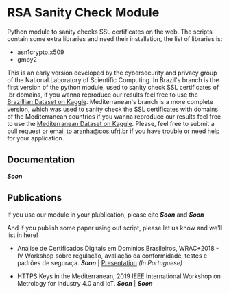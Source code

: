 # RSA Sanity Check Module


Python module to sanity checks SSL certificates on the web. The scripts contain some extra libraries and need their installation, the list of libraries is:
- asn1crypto.x509
- gmpy2

This is an early version developed by the cybersecurity and privacy group of the National Laboratory of Scientific Computing. In Brazil's branch is the first version of the python module, used to sanity check SSL certificates of .br domains, if you wanna reproduce our results feel free to use the [Brazillian Dataset on Kaggle](https://www.kaggle.com/mattslv/brazil-rsa-sanity-check). Mediterranean's branch is a more complete version, which was used to sanity check the SSL certificates with domains of the Mediterranean countries if you wanna reproduce our results feel free to use the [Mediterranean Dataset on Kaggle](https://www.kaggle.com/mattslv/mediterranean-ssl-digital-certificates). 
Please, feel free to submit a pull request or email to aranha@cos.ufrj.br if you have trouble or need help for your application.

## Documentation

**_Soon_**

## Publications 

If you use our module in your plublication, please cite **_Soon_** and **_Soon_**

And if you publish some paper using out script, please let us know and we'll list in here!

- Análise de Certificados Digitais em Domínios Brasileiros, WRAC+2018 - IV Workshop sobre regulação, avaliação da conformidade, testes e padrões de seguraça. **_Soon_** | [Presentation](https://siccciber.com.br/wp-content/uploads/2018/12/AnaÌlise-Certificados-Digitais-Brasileiros.pdf) _(In Portuguese)_

- HTTPS Keys in the Mediterranean, 2019 IEEE International Workshop on Metrology for Industry 4.0 and IoT. **_Soon_** | **_Soon_**
